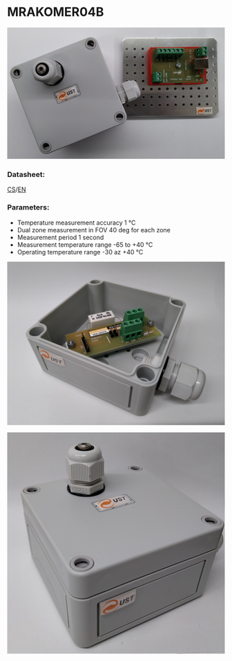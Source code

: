 # MRAKOMER04B

![Set of MRAKOMER04 internal and outdoor units](/DOC/img/MRAKOMER04B_03.jpg)

### Datasheet:

[CS](https://github.com/UniversalScientificTechnologies/MRAKOMER04/blob/MRAKOMER04B/DOC/MRAKOMER04B.cs.pdf)/[EN](https://github.com/UniversalScientificTechnologies/MRAKOMER04/blob/MRAKOMER04B/DOC/MRAKOMER04B.en.pdf)

### Parameters:

  - Temperature measurement accuracy 1 °C  
  - Dual zone measurement in FOV 40 deg for each zone
  - Measurement period 1 second
  - Measurement temperature range -65 to +40 °C
  - Operating temperature range -30 az +40 °C

![MRAKOMER04 external unit opened](/DOC/img/MRAKOMER04B_01.jpg)


![MRAKOMER04 external unit](/DOC/img/MRAKOMER04B_02.jpg)
